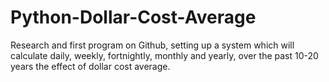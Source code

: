 # Python-Dollar-Cost-Average
Research and first program on Github, setting up a system which will calculate daily, weekly, fortnightly, monthly and yearly, over the past 10-20 years the effect of dollar cost average. 
